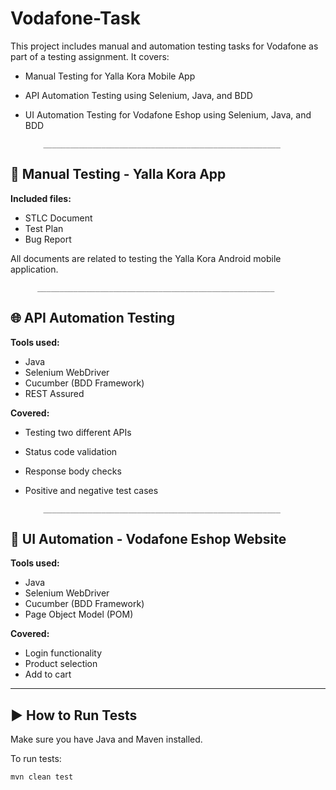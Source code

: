 # Vodafone-Task

This project includes manual and automation testing tasks for Vodafone as part of a testing assignment. It covers:

- Manual Testing for Yalla Kora Mobile App
- API Automation Testing using Selenium, Java, and BDD
- UI Automation Testing for Vodafone Eshop using Selenium, Java, and BDD

          _____________________________________________________

## 📱 Manual Testing - Yalla Kora App

**Included files:**
- STLC Document
- Test Plan
- Bug Report

All documents are related to testing the Yalla Kora Android mobile application.

          _____________________________________________________
          
## 🌐 API Automation Testing

**Tools used:**
- Java  
- Selenium WebDriver  
- Cucumber (BDD Framework)  
- REST Assured

**Covered:**
- Testing two different APIs
- Status code validation
- Response body checks
- Positive and negative test cases

          _____________________________________________________
  

## 🛒 UI Automation - Vodafone Eshop Website

**Tools used:**
- Java  
- Selenium WebDriver  
- Cucumber (BDD Framework)  
- Page Object Model (POM)

**Covered:**
- Login functionality
- Product selection
- Add to cart

---

## ▶️ How to Run Tests

Make sure you have Java and Maven installed.

To run tests:

```bash
mvn clean test
